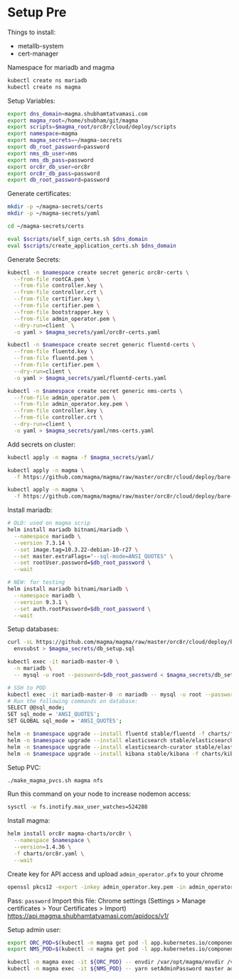 # Setup Pre

Things to install:

- metallb-system
- cert-manager

Namespace for mariadb and magma
```bash
kubectl create ns mariadb
kubectl create ns magma
```

Setup Variables:
```bash
export dns_domain=magma.shubhamtatvamasi.com
export magma_root=/home/shubham/git/magma
export scripts=$magma_root/orc8r/cloud/deploy/scripts
export namespace=magma
export magma_secrets=~/magma-secrets
export db_root_password=password
export nms_db_user=nms
export nms_db_pass=password
export orc8r_db_user=orc8r
export orc8r_db_pass=password
export db_root_password=password
```

Generate certificates:
```bash
mkdir -p ~/magma-secrets/certs
mkdir -p ~/magma-secrets/yaml

cd ~/magma-secrets/certs

eval $scripts/self_sign_certs.sh $dns_domain
eval $scripts/create_application_certs.sh $dns_domain
```

Generate Secrets:
```bash
kubectl -n $namespace create secret generic orc8r-certs \
  --from-file rootCA.pem \
  --from-file controller.key \
  --from-file controller.crt \
  --from-file certifier.key \
  --from-file certifier.pem \
  --from-file bootstrapper.key \
  --from-file admin_operator.pem \
  --dry-run=client  \
  -o yaml > $magma_secrets/yaml/orc8r-certs.yaml

kubectl -n $namespace create secret generic fluentd-certs \
  --from-file fluentd.key \
  --from-file fluentd.pem \
  --from-file certifier.pem \
  --dry-run=client \
  -o yaml > $magma_secrets/yaml/fluentd-certs.yaml

kubectl -n $namespace create secret generic nms-certs \
  --from-file admin_operator.pem \
  --from-file admin_operator.key.pem \
  --from-file controller.key \
  --from-file controller.crt \
  --dry-run=client \
  -o yaml > $magma_secrets/yaml/nms-certs.yaml
```

Add secrets on cluster:
```bash
kubectl apply -n magma -f $magma_secrets/yaml/

kubectl apply -n magma \
  -f https://github.com/magma/magma/raw/master/orc8r/cloud/deploy/bare-metal/secrets/orc8r-configs.yaml

kubectl apply -n magma \
  -f https://github.com/magma/magma/raw/master/orc8r/cloud/deploy/bare-metal/secrets/orc8r-envdir.yaml
```

Install mariadb:
```bash
# OLD: used on magma scrip
helm install mariadb bitnami/mariadb \
  --namespace mariadb \
  --version 7.3.14 \
  --set image.tag=10.3.22-debian-10-r27 \
  --set master.extraFlags="--sql-mode=ANSI_QUOTES" \
  --set rootUser.password=$db_root_password \
  --wait

# NEW: for testing
helm install mariadb bitnami/mariadb \
  --namespace mariadb \
  --version 9.3.1 \
  --set auth.rootPassword=$db_root_password \
  --wait
```

Setup databases:
```bash
curl -sL https://github.com/magma/magma/raw/master/orc8r/cloud/deploy/bare-metal/db_setup.sql.tpl | \
  envsubst > $magma_secrets/db_setup.sql

kubectl exec -it mariadb-master-0 \
  -n mariadb \
  -- mysql -u root --password=$db_root_password < $magma_secrets/db_setup.sql

# SSH to POD
kubectl exec -it mariadb-master-0 -n mariadb -- mysql -u root --password=$db_root_password
# Run the following commands on database:
SELECT @@sql_mode;
SET sql_mode = 'ANSI_QUOTES';
SET GLOBAL sql_mode = 'ANSI_QUOTES';
```


```bash
helm -n $namespace upgrade --install fluentd stable/fluentd -f charts/fluentd.yaml
helm -n $namespace upgrade --install elasticsearch stable/elasticsearch -f charts/elasticsearch.yaml
helm -n $namespace upgrade --install elasticsearch-curator stable/elasticsearch-curator -f charts/elasticsearch-curator.yaml
helm -n $namespace upgrade --install kibana stable/kibana -f charts/kibana.yaml
```

Setup PVC:
```bash
./make_magma_pvcs.sh magma nfs
```

Run this command on your node to increase nodemon access:
```bash
sysctl -w fs.inotify.max_user_watches=524288
```

Install magma:
```bash
helm install orc8r magma-charts/orc8r \
  --namespace $namespace \
  --version=1.4.36 \
  -f charts/orc8r.yaml \
  --wait
```

Create key for API access and upload `admin_operator.pfx` to your chrome
```bash
openssl pkcs12 -export -inkey admin_operator.key.pem -in admin_operator.pem -out admin_operator.pfx
```
Pass: `password`
Import this file:
Chrome settings (Settings > Manage certificates > Your Certificates > Import)
https://api.magma.shubhamtatvamasi.com/apidocs/v1/

Setup admin user:
```bash
export ORC_POD=$(kubectl -n magma get pod -l app.kubernetes.io/component=controller -o jsonpath='{.items[0].metadata.name}')
export NMS_POD=$(kubectl -n magma get pod -l app.kubernetes.io/component=magmalte -o jsonpath='{.items[0].metadata.name}')

kubectl -n magma exec -it ${ORC_POD} -- envdir /var/opt/magma/envdir /var/opt/magma/bin/accessc add-existing -admin -cert /var/opt/magma/certs/admin_operator.pem admin_operator
kubectl -n magma exec -it ${NMS_POD} -- yarn setAdminPassword master admin admin
```
